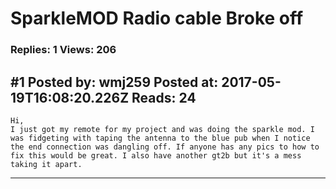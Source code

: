 # SparkleMOD Radio cable Broke off

### Replies: 1 Views: 206

## \#1 Posted by: wmj259 Posted at: 2017-05-19T16:08:20.226Z Reads: 24

```
Hi, 
I just got my remote for my project and was doing the sparkle mod. I was fidgeting with taping the antenna to the blue pub when I notice the end connection was dangling off. If anyone has any pics to how to fix this would be great. I also have another gt2b but it's a mess taking it apart.
```

---
